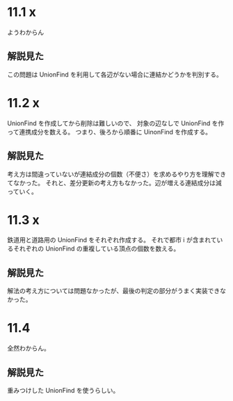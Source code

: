 # 11.1 x

ようわからん

## 解説見た

この問題は UnionFind を利用して各辺がない場合に連結かどうかを判別する。

# 11.2 x

UnionFind を作成してから削除は難しいので、
対象の辺なしで UnionFind を作って連携成分を数える。
つまり、後ろから順番に UinonFind を作成する。

## 解説見た

考え方は間違っていないが連結成分の個数（不便さ）を求めるやり方を理解できてなかった。
それと、差分更新の考え方もなかった。辺が増える連結成分は減っていく。

# 11.3 x

鉄道用と道路用の UnionFind をそれぞれ作成する。
それで都市 i が含まれているそれぞれの UnionFind の重複している頂点の個数を数える。

## 解説見た

解法の考え方については問題なかったが、最後の判定の部分がうまく実装できなかった。

# 11.4

全然わからん。

## 解説見た

重みつけした UnionFind を使うらしい。
